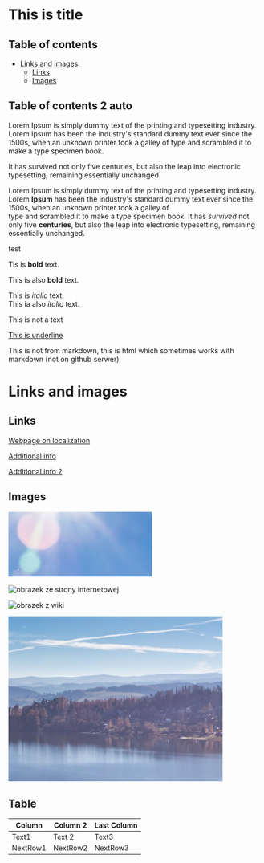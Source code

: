<!-- Example of title -->
This is title
===========================================

<!-- Here comes the table of content - manual way -->
## Table of contents

- [Links and images](#links-and-images)
    - [Links](#links)
    - [Images](#images)


<!-- Here comes the table of content - auto way -->
## Table of contents 2 auto



<!-- Example of paragraph of text with line break -->


Lorem Ipsum is simply dummy text of the printing and typesetting industry. Lorem Ipsum has been the industry's standard dummy text ever since the 1500s, when an unknown printer took a galley of type and scrambled it to make a type specimen book. 

It has survived not only five centuries, but also the leap into electronic typesetting, remaining essentially unchanged. 

Lorem Ipsum is simply dummy text of the printing and typesetting industry. Lorem **Ipsum** has been the industry's standard dummy text ever since the 1500s, when an unknown printer took a galley of  
 type and scrambled it to make a type specimen book. It has _survived_ not only five __centuries__, but also the leap into electronic typesetting, remaining essentially unchanged. 

 

<!-- Example of another paragraph -->
test
<!-- Example of bold -->

Tis is **bold** text.  

This is also __bold__  text.


<!-- Example of italic  -->

This is _italic_ text.  
This ia also *italic* text. 
<!-- strikethrough -->

This is ~~not a text~~

<!-- underlinr -->

<u>This is underline</u>

This is not from markdown, this is html which sometimes works with markdown (not on github serwer)

<!-- Example of headers -->

# Links and images

## Links

<!-- Example of external link -->

[Webpage on localization](https://localization.pl)

<!-- Example of link to another file -->
[Additional info](reference.md)


[Additional info 2](AnotherFile.md)

## Images 
<!-- Example of an image -->


![svg image 2](./images/img2.png)

<!--https://picsum.photos-->
![obrazek ze strony internetowej](https://picsum.photos/id/237/200/300)

<!--obrazek z wiki-->
![obrazek z wiki](https://upload.wikimedia.org/wikipedia/commons/thumb/7/71/K%C4%85ty_Wroc%C5%82awskie_-_Rynek_01.jpg/1280px-K%C4%85ty_Wroc%C5%82awskie_-_Rynek_01.jpg)
<!-- Example of an image with hover text -->

![svg image 1](./images/img1.png "Mountains")

<!-- Example of equation or inline code -->



<!-- Example of a block of code -->

<!-- Example of code highlighting -->

<!-- Example of quote -->

<!-- Example of bullet list -->

<!-- Example of numbered list -->

<!-- Example of table -->
## Table

Column      | Column 2 | Last Column
------      | -------- | ---
Text1       | Text 2   | Text3
NextRow1    | NextRow2 | NextRow3

<!-- Paragraph after table -->
